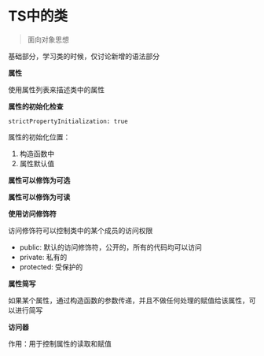 # TS中的类

> 面向对象思想

基础部分，学习类的时候，仅讨论新增的语法部分

**属性**

使用属性列表来描述类中的属性

**属性的初始化检查**

```strictPropertyInitialization: true```

属性的初始化位置：

1. 构造函数中
2. 属性默认值

**属性可以修饰为可选**

**属性可以修饰为可读**

**使用访问修饰符**

访问修饰符可以控制类中的某个成员的访问权限

- public: 默认的访问修饰符，公开的，所有的代码均可以访问
- private: 私有的
- protected: 受保护的

**属性简写**

如果某个属性，通过构造函数的参数传递，并且不做任何处理的赋值给该属性，可以进行简写

**访问器**

作用：用于控制属性的读取和赋值
